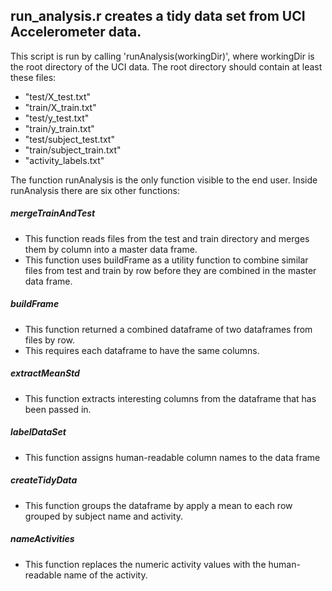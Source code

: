 ## run_analysis.r creates a tidy data set from UCI Accelerometer data.

This script is run by calling 'runAnalysis(workingDir)', where workingDir is the root directory of the UCI data.
The root directory should contain at least these files:
- "test/X_test.txt"
- "train/X_train.txt"
- "test/y_test.txt"
- "train/y_train.txt"
- "test/subject_test.txt"
- "train/subject_train.txt"
- "activity_labels.txt"
	
The function runAnalysis is the only function visible to the end user. Inside runAnalysis there are six other functions:

##### mergeTrainAndTest

- This function reads files from the test and train directory and merges them by column into a master data frame.
- This function uses buildFrame as a utility function to combine similar files from test and train by row before they are combined in the master data frame.

##### buildFrame

- This function returned a combined dataframe of two dataframes from files by row. 
- This requires each dataframe to have the same columns.


##### extractMeanStd

- This function extracts interesting columns from the dataframe that has been passed in.

##### labelDataSet

- This function assigns human-readable column names to the data frame

##### createTidyData

- This function groups the dataframe by apply a mean to each row grouped by subject name and activity.

##### nameActivities

- This function replaces the numeric activity values with the human-readable name of the activity.
